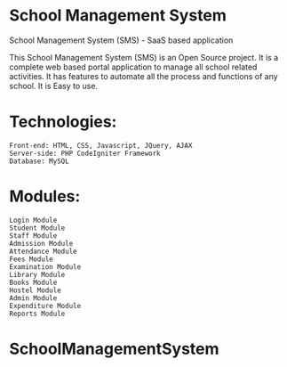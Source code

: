 # School Management System
School Management System (SMS) - SaaS based application


This School Management System (SMS) is an Open Source project. It is a complete web based portal application to manage all school related activities. It has features to automate all the process and functions of any school. It is Easy to use.

# Technologies:	
    Front-end: HTML, CSS, Javascript, JQuery, AJAX
    Server-side: PHP CodeIgniter Framework
    Database: MySQL

# Modules:
    Login Module    
    Student Module 
    Staff Module    
    Admission Module 
    Attendance Module     
    Fees Module 
    Examination Module     
    Library Module
    Books Module    
    Hostel Module
    Admin Module
    Expenditure Module 
    Reports Module  

# SchoolManagementSystem
